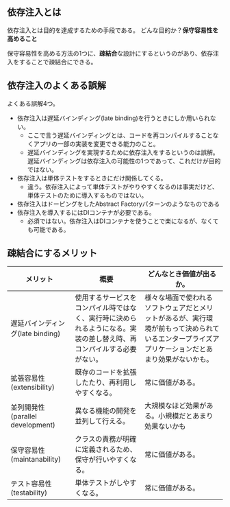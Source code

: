 
## 依存注入とは

依存注入とは目的を達成するための手段である。
どんな目的か？**保守容易性を高めること**

保守容易性を高める方法の1つに、**疎結合**な設計にするというのがあり、依存注入をすることで疎結合にできる。


## 依存注入のよくある誤解
よくある誤解4つ。

* 依存注入は遅延バインディング(late binding)を行うときにしか用いられない。
    * ここで言う遅延バインディングとは、コードを再コンパイルすることなくアプリの一部の実装を変更できる能力のこと。
    * 遅延バインディングを実現するために依存注入をするというのは誤解。遅延バインディングは依存注入の可能性の1つであって、これだけが目的ではない。
* 依存注入は単体テストをするときにだけ関係してくる。
    * 違う。依存注入によって単体テストがやりやすくなるのは事実だけど、単体テストのために導入するものではない。
* 依存注入はドーピングをしたAbstract Factoryパターンのようなものである
* 依存注入を導入するにはDIコンテナが必要である。
    * 必須ではない。依存注入はDIコンテナを使うことで楽になるが、なくても可能である。


## 疎結合にするメリット

| メリット                         | 概要               | どんなとき価値が出るか。 | 
| -------------------------------- | ------------------ | ------------------------ | 
| 遅延バインディング(late binding) | 使用するサービスをコンパイル時ではなく、実行時に決められるようになる。実装の差し替え時、再コンパイルする必要がない。 |            様々な場面で使われるソフトウェアだとメリットがあるが、実行環境が前もって決められているエンタープライズアプリケーションだとあまり効果がないかも。              | 
|               拡張容易性(extensibility)                   |既存のコードを拡張したたり、再利用しやすくなる。|常に価値がある。| 
|並列開発性(parallel development)|異なる機能の開発を並列して行える。|大規模なほど効果がある。小規模だとあまり効果ないかも| 
|保守容易性(maintanability)|クラスの責務が明確に定義されるため、保守が行いやすくなる。|常に価値がある。| 
|テスト容易性(testability)|単体テストがしやすくなる。|常に価値がある。| 


